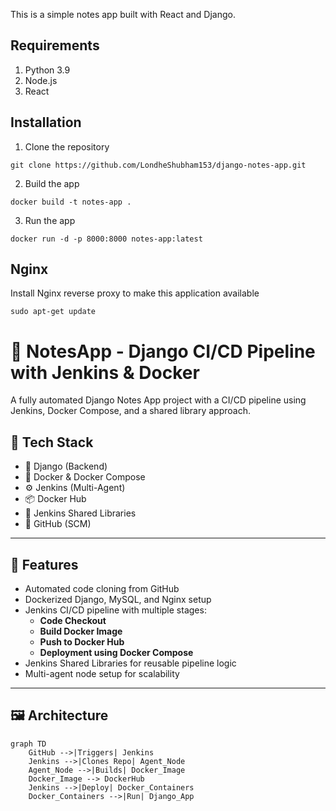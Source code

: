 
This is a simple notes app built with React and Django.

## Requirements
1. Python 3.9
2. Node.js
3. React

## Installation
1. Clone the repository
```
git clone https://github.com/LondheShubham153/django-notes-app.git
```

2. Build the app
```
docker build -t notes-app .
```

3. Run the app
```
docker run -d -p 8000:8000 notes-app:latest
```

## Nginx

Install Nginx reverse proxy to make this application available

`sudo apt-get update`
# 📝 NotesApp - Django CI/CD Pipeline with Jenkins & Docker

A fully automated Django Notes App project with a CI/CD pipeline using Jenkins, Docker Compose, and a shared library approach.

## 🔧 Tech Stack

- 🐍 Django (Backend)
- 🐳 Docker & Docker Compose
- ⚙️ Jenkins (Multi-Agent)
- 📦 Docker Hub
- 🧠 Jenkins Shared Libraries
- 📁 GitHub (SCM)

---

## 🚀 Features

- Automated code cloning from GitHub
- Dockerized Django, MySQL, and Nginx setup
- Jenkins CI/CD pipeline with multiple stages:
  - **Code Checkout**
  - **Build Docker Image**
  - **Push to Docker Hub**
  - **Deployment using Docker Compose**
- Jenkins Shared Libraries for reusable pipeline logic
- Multi-agent node setup for scalability

---

## 🖼️ Architecture

```mermaid
graph TD
    GitHub -->|Triggers| Jenkins
    Jenkins -->|Clones Repo| Agent_Node
    Agent_Node -->|Builds| Docker_Image
    Docker_Image --> DockerHub
    Jenkins -->|Deploy| Docker_Containers
    Docker_Containers -->|Run| Django_App
